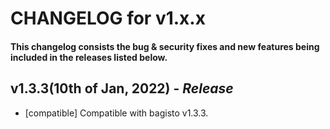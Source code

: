 # CHANGELOG for v1.x.x

#### This changelog consists the bug & security fixes and new features being included in the releases listed below.

## **v1.3.3(10th of Jan, 2022)** - *Release*

* [compatible] Compatible with bagisto v1.3.3.
